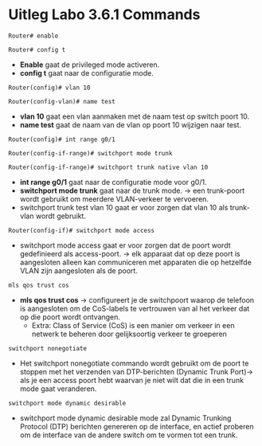 # Uitleg Labo 3.6.1 Commands

```
Router# enable

Router# config t
```

- **Enable** gaat de privileged mode activeren.
- **config t** gaat naar de configuratie mode.


```
Router(config)# vlan 10

Router(config-vlan)# name test

```

- **vlan 10** gaat een vlan aanmaken met de naam test op switch poort 10.
- **name test** gaat de naam van de vlan op poort 10 wijzigen naar test.

```
Router(config)# int range g0/1

Router(config-if-range)# switchport mode trunk

Router(config-if-range)# switchport trunk native vlan 10

```

- **int range g0/1** gaat naar de configuratie mode voor g0/1.
- **switchport mode trunk** gaat naar de trunk mode. &rarr; een trunk-poort wordt gebruikt om meerdere VLAN-verkeer te vervoeren.
- switchport trunk test vlan 10 gaat er voor zorgen dat vlan 10 als trunk-vlan wordt gebruikt.

```
Router(config-if)# switchport mode access
```

- switchport mode access gaat er voor zorgen dat de poort wordt gedefinieerd als access-poort. &rarr; elk apparaat dat op deze poort is aangesloten alleen kan communiceren met apparaten die op hetzelfde VLAN zijn aangesloten als de poort.

```
mls qos trust cos
```

- **mls qos trust cos** &rarr; configureert je de switchpoort waarop de telefoon is aangesloten om de CoS-labels te vertrouwen van al het verkeer dat op die poort wordt ontvangen.
    - Extra: Class of Service (CoS) is een manier om verkeer in een netwerk te beheren door gelijksoortig verkeer te groeperen

```
switchport nonegotiate
```

- Het switchport nonegotiate commando wordt gebruikt om de poort te stoppen met het verzenden van DTP-berichten (Dynamic Trunk Port)&rarr; als je een access poort hebt waarvan je niet wilt dat die in een trunk mode gaat veranderen.


```
switchport mode dynamic desirable
```

- switchport mode dynamic desirable mode zal Dynamic Trunking Protocol (DTP) berichten genereren op de interface, en actief proberen om de interface van de andere switch om te vormen tot een trunk.